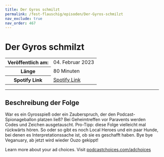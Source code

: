 ```yaml
---
title: Der Gyros schmilzt
permalink: /fest-flauschig/episoden/Der-Gyros-schmilzt
nav_exclude: true
nav_order: 467
---
```


# Der Gyros schmilzt
<table class="resp-table dcf-table dcf-table-responsive dcf-table-bordered dcf-table-striped dcf-w-100%">
                    <tbody>
                        <tr>
                            <th scope="row">Veröffentlich am:</th>
                            <td data-label="Veröffentlich am:">04. Februar 2023</td>
                        </tr>
                        <tr>
                            <th scope="row">Länge </th>
                            <td data-label="Länge ">80 Minuten</td>
                        </tr><tr>
                                <th scope="row">Spotify Link</th>
                                <td data-label="Spotify Link"><a href="https://open.spotify.com/episode/7m1lCkImuravF0wczjRcEM">Spotify Link</a></td>
                            </tr></tbody>
                </table>

***

## Beschreibung der Folge

<div>
<p>War es ein Gyrosspieß oder ein Zauberspruch, der den Podcast-Spionageballon platzen ließ? Bei Geheimtreffen vor Paravents werden Codes und Zeichen ausgetauscht. Pro-Tipp: diese Folge vielleicht mal rückwärts hören. So oder so gibt es noch Local Heroes und ein paar Hunde, bei denen es Interpretationssache ist, ob sie es geschafft haben. Bye bye Veganuary, ab jetzt wird wieder Ouzo gekippt!</p><p> </p><p>Learn more about your ad choices. Visit <a href="https://podcastchoices.com/adchoices" rel="nofollow">podcastchoices.com/adchoices</a></p>  
</div>

